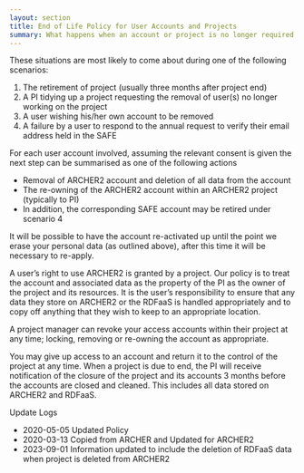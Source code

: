 ```yaml
---
layout: section
title: End of Life Policy for User Accounts and Projects
summary: What happens when an account or project is no longer required on ARCHER2, or a user leaves a project.  
---
```


These situations are most likely to come about during one of the following scenarios:

1.    The retirement of project (usually three months after project end)
2.    A PI tidying up a project requesting the removal of user(s) no longer working on the project
3.    A user wishing his/her own account to be removed
4.    A failure by a user to respond to the annual request to verify their email address held in the SAFE

For each user account involved, assuming the relevant consent is given the next step can be summarised as one of the following actions

* Removal of ARCHER2 account and deletion of all data from the account
* The re-owning of the ARCHER2 account within an ARCHER2 project (typically to PI)
* In addition, the corresponding SAFE account may be retired under scenario 4

It will be possible to have the account re-activated up until the point we erase your personal data (as outlined above), after this time it will be necessary to re-apply.

A user’s right to use ARCHER2 is granted by a project. Our policy is to treat the account and associated data as the property of the PI as the owner of the project and its resources. It is the user’s responsibility to ensure that any data they store on ARCHER2 or the RDFaaS is handled appropriately and to copy off anything that they wish to keep to an appropriate location.

A project manager can revoke your access accounts within their project at any time; locking, removing or re-owning the account as appropriate.

You may give up access to an account and return it to the control of the project at any time.
When a project is due to end, the PI will receive notification of the closure of the project and its accounts 3 months before the accounts are closed and cleaned. This includes all data stored on ARCHER2 and RDFaaS. 

Update Logs
* 2020-05-05 Updated Policy
* 2020-03-13 Copied from ARCHER and Updated for ARCHER2
* 2023-09-01 Information updated to include the deletion of RDFaaS data when project is deleted from ARCHER2
